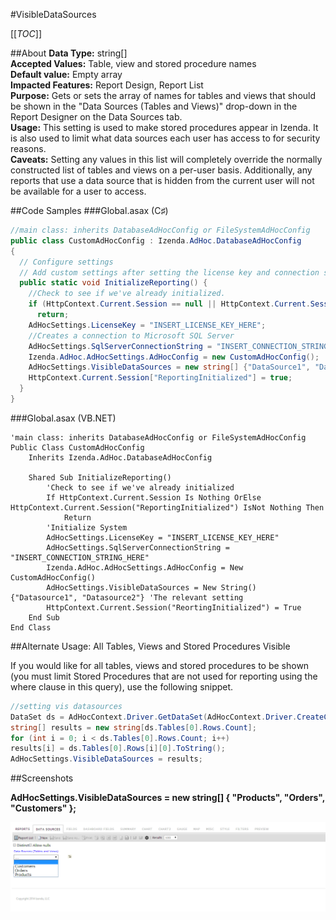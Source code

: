 #VisibleDataSources

[[_TOC_]]

##About
**Data Type:** string[]  
**Accepted Values:** Table, view and stored procedure names   
**Default value:** Empty array  
**Impacted Features:** Report Design, Report List  
**Purpose:** Gets or sets the array of names for tables and views that should be shown in the "Data Sources (Tables and Views)" drop-down in the Report Designer on the Data Sources tab.  
**Usage:** This setting is used to make stored procedures appear in Izenda. It is also used to limit what data sources each user has access to for security reasons.  
**Caveats:** Setting any values in this list will completely override the normally constructed list of tables and views on a per-user basis. Additionally, any reports that use a data source that is hidden from the current user will not be available for a user to access.  

##Code Samples
###Global.asax (C♯)

```csharp
//main class: inherits DatabaseAdHocConfig or FileSystemAdHocConfig
public class CustomAdHocConfig : Izenda.AdHoc.DatabaseAdHocConfig
{
  // Configure settings
  // Add custom settings after setting the license key and connection string by overriding the ConfigureSettings() method
  public static void InitializeReporting() {
    //Check to see if we've already initialized.
    if (HttpContext.Current.Session == null || HttpContext.Current.Session["ReportingInitialized"] != null)
      return;
    AdHocSettings.LicenseKey = "INSERT_LICENSE_KEY_HERE";
    //Creates a connection to Microsoft SQL Server
    AdHocSettings.SqlServerConnectionString = "INSERT_CONNECTION_STRING_HERE";
    Izenda.AdHoc.AdHocSettings.AdHocConfig = new CustomAdHocConfig();
    AdHocSettings.VisibleDataSources = new string[] {"DataSource1", "DataSource2"}; //The relevant setting
    HttpContext.Current.Session["ReportingInitialized"] = true;
  }
}
```

###Global.asax (VB.NET)

```visualbasic
'main class: inherits DatabaseAdHocConfig or FileSystemAdHocConfig
Public Class CustomAdHocConfig
    Inherits Izenda.AdHoc.DatabaseAdHocConfig

    Shared Sub InitializeReporting()
        'Check to see if we've already initialized
        If HttpContext.Current.Session Is Nothing OrElse HttpContext.Current.Session("ReportingInitialized") IsNot Nothing Then
            Return
        'Initialize System
        AdHocSettings.LicenseKey = "INSERT_LICENSE_KEY_HERE"
        AdHocSettings.SqlServerConnectionString = "INSERT_CONNECTION_STRING_HERE"
        Izenda.AdHoc.AdHocSettings.AdHocConfig = New CustomAdHocConfig()
        AdHocSettings.VisibleDataSources = New String() {"Datasource1", "Datasource2"} 'The relevant setting
        HttpContext.Current.Session("ReortingInitialized") = True
    End Sub
End Class
```

##Alternate Usage: All Tables, Views and Stored Procedures Visible 

If you would like for all tables, views and stored procedures to be shown (you must limit Stored Procedures that are not used for reporting using the where clause in this query), use the following snippet.

```csharp
//setting vis datasources
DataSet ds = AdHocContext.Driver.GetDataSet(AdHocContext.Driver.CreateCommand("select * from sys.objects where type in ('U','P','V')"));
string[] results = new string[ds.Tables[0].Rows.Count];
for (int i = 0; i < ds.Tables[0].Rows.Count; i++)
results[i] = ds.Tables[0].Rows[i][0].ToString();
AdHocSettings.VisibleDataSources = results;
```

##Screenshots

**AdHocSettings.VisibleDataSources = new string[] { "Products", "Orders", "Customers" };**

![VisibleDataSources = new string[] {"Products", "Orders", "Customers" };](/API/CodeSamples/VisibleDataSources/VisibleDataSources.png)
